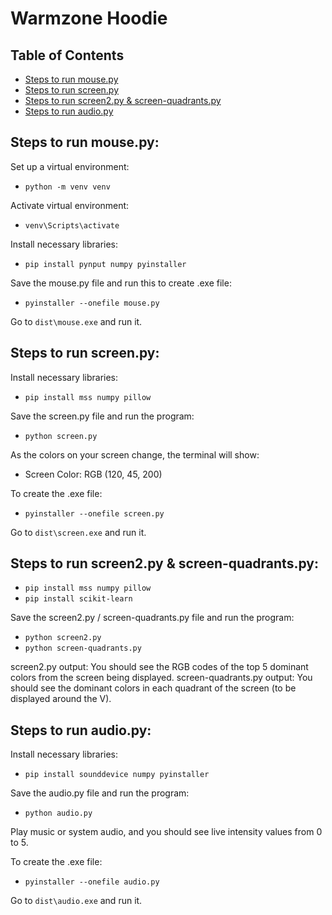 # Warmzone Hoodie

## Table of Contents
- [Steps to run mouse.py](#steps-to-run-mousepy)
- [Steps to run screen.py](#steps-to-run-screenpy)
- [Steps to run screen2.py & screen-quadrants.py](#steps-to-run-screen2py--screen-quadrantspy)
- [Steps to run audio.py](#steps-to-run-audiopy)

## Steps to run mouse.py:
Set up a virtual environment:
- `python -m venv venv`

Activate virtual environment:
- `venv\Scripts\activate`

Install necessary libraries:
- `pip install pynput numpy pyinstaller`
  
Save the mouse.py file and run this to create .exe file:
- `pyinstaller --onefile mouse.py`
  
Go to `dist\mouse.exe` and run it.

## Steps to run screen.py:
Install necessary libraries:
- `pip install mss numpy pillow`

Save the screen.py file and run the program:
- `python screen.py`
  
As the colors on your screen change, the terminal will show: 
- Screen Color: RGB (120, 45, 200)

To create the .exe file:
- `pyinstaller --onefile screen.py`

Go to `dist\screen.exe` and run it.

## Steps to run screen2.py & screen-quadrants.py:
- `pip install mss numpy pillow`
- `pip install scikit-learn`

Save the screen2.py / screen-quadrants.py file and run the program:
- `python screen2.py`
- `python screen-quadrants.py`

screen2.py output: You should see the RGB codes of the top 5 dominant colors from the screen being displayed.
screen-quadrants.py output: You should see the dominant colors in each quadrant of the screen (to be displayed around the V).

## Steps to run audio.py:
Install necessary libraries:
- `pip install sounddevice numpy pyinstaller`

Save the audio.py file and run the program:
- `python audio.py`
  
Play music or system audio, and you should see live intensity values from 0 to 5.

To create the .exe file:
- `pyinstaller --onefile audio.py`

Go to `dist\audio.exe` and run it.
